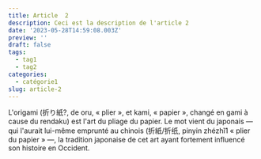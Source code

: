 ```yaml
---
title: Article  2
description: Ceci est la description de l'article 2
date: '2023-05-28T14:59:08.003Z'
preview: ''
draft: false
tags:
  - tag1
  - tag2
categories:
  - catégorie1
slug: article-2
---
```


L'origami (折り紙?, de oru, « plier », et kami, « papier », changé en gami à cause du rendaku) est l'art du pliage du papier. Le mot vient du japonais — qui l'aurait lui-même emprunté au chinois (折紙/折纸, pinyin zhézhǐ1 « plier du papier » —, la tradition japonaise de cet art ayant fortement influencé son histoire en Occident.

